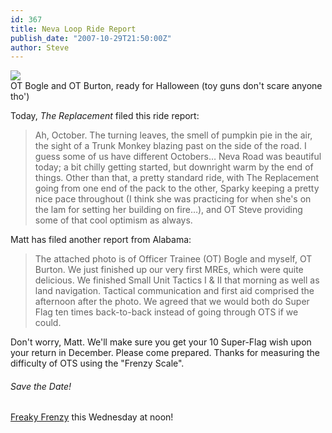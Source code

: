 ```yaml
---
id: 367
title: Neva Loop Ride Report
publish_date: "2007-10-29T21:50:00Z"
author: Steve
---
```


[![](http://lh4.ggpht.com/_zoD15FRZxcs/SuIJPDjFq5I/AAAAAAAABeM/hF5Jbpkq4GU/s2400/07-10-28_OTS.JPG)](http://picasaweb.google.com/lh/photo/r2QC9bsv5eXE4iM7qg2hnw?feat=embedwebsite)  
OT Bogle and OT Burton, ready for Halloween (toy guns don't scare anyone tho')

Today, _The Replacement_ filed this ride report:

> Ah, October. The turning leaves, the smell of pumpkin pie in the air, the sight of a Trunk Monkey blazing past on the side of the road. I guess some of us have different Octobers… Neva Road was beautiful today; a bit chilly getting started, but downright warm by the end of things. Other than that, a pretty standard ride, with The Replacement going from one end of the pack to the other, Sparky keeping a pretty nice pace throughout (I think she was practicing for when she's on the lam for setting her building on fire…), and OT Steve providing some of that cool optimism as always.

Matt has filed another report from Alabama:

> The attached photo is of Officer Trainee (OT) Bogle and myself, OT Burton. We just finished up our very first MREs, which were quite delicious. We finished Small Unit Tactics I & II that morning as well as land navigation. Tactical communication and first aid comprised the afternoon after the photo. We agreed that we would both do Super Flag ten times back-to-back instead of going through OTS if we could.

Don't worry, Matt. We'll make sure you get your 10 Super-Flag wish upon your return in December. Please come prepared. Thanks for measuring the difficulty of OTS using the "Frenzy Scale".

###### Save the Date!

[Freaky Frenzy](http://picasaweb.google.com/flagstafffrenzy/FirstFreakyFrenzy) this Wednesday at noon!
